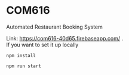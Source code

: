 # COM616
Automated Restaurant Booking System

Link: https://com616-40d65.firebaseapp.com/ .<br>
If you want to set it up locally

```npm install```

```npm run start```